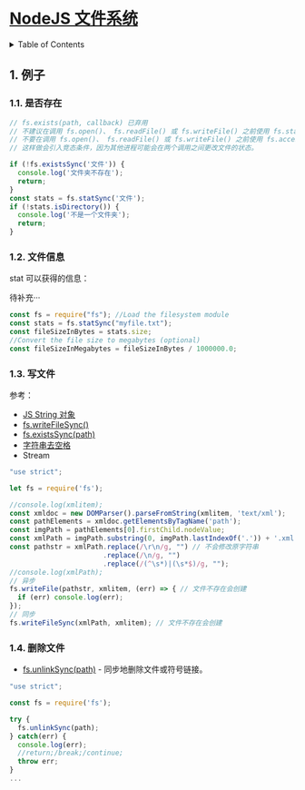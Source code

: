 # [NodeJS 文件系统](http://nodejs.cn/api/fs.html)

<details>
<summary>Table of Contents</summary>

- [readdir](https://github.com/nonelittlesong/study-web/tree/master/nodejs/Docs/API/fs/readdir) — 获得指定目录的子文件(夹)
- [async readdir](https://gist.github.com/nonelittlesong/85bda4645c12c3a7f32ca4681f1d772d)

</details>

## 1. 例子
### 1.1. 是否存在

```js
// fs.exists(path, callback) 已弃用
// 不建议在调用 fs.open()、 fs.readFile() 或 fs.writeFile() 之前使用 fs.stat() 检查文件的存在性。
// 不要在调用 fs.open()、 fs.readFile() 或 fs.writeFile() 之前使用 fs.access() 检查文件的可访问性。
// 这样做会引入竞态条件，因为其他进程可能会在两个调用之间更改文件的状态。

if (!fs.existsSync('文件')) {
  console.log('文件夹不存在');
  return;
}
const stats = fs.statSync('文件');
if (!stats.isDirectory()) {
  console.log('不是一个文件夹');
  return;
}
```

### 1.2. 文件信息

stat 可以获得的信息：

待补充···

```js
const fs = require("fs"); //Load the filesystem module
const stats = fs.statSync("myfile.txt");
const fileSizeInBytes = stats.size;
//Convert the file size to megabytes (optional)
const fileSizeInMegabytes = fileSizeInBytes / 1000000.0;
```

### 1.3. 写文件

参考：

- [JS String 对象](https://www.w3school.com.cn/jsref/jsref_obj_string.asp)  
- [fs.writeFileSync()](http://nodejs.cn/api/fs.html#fs_fs_writefilesync_file_data_options)
- [fs.existsSync(path)](http://nodejs.cn/api/fs.html#fs_fs_existssync_path)
- [字符串去空格](http://www.hangge.com/blog/cache/detail_1771.html)
- Stream

```js
"use strict";

let fs = require('fs');

//console.log(xmlitem);
const xmldoc = new DOMParser().parseFromString(xmlitem, 'text/xml');
const pathElements = xmldoc.getElementsByTagName('path');
const imgPath = pathElements[0].firstChild.nodeValue;
const xmlPath = imgPath.substring(0, imgPath.lastIndexOf('.')) + '.xml';
const pathstr = xmlPath.replace(/\r\n/g, "") // 不会修改原字符串
                       .replace(/\n/g, "")
                       .replace(/(^\s*)|(\s*$)/g, "");
//console.log(xmlPath);
// 异步
fs.writeFile(pathstr, xmlitem, (err) => { // 文件不存在会创建
  if (err) console.log(err);
});
// 同步
fs.writeFileSync(xmlPath, xmlitem); // 文件不存在会创建
```

### 1.4. 删除文件

- [fs.unlinkSync(path)](http://nodejs.cn/api/fs.html#fs_fs_unlinksync_path) - 同步地删除文件或符号链接。

```js
"use strict";

const fs = require('fs');

try {
  fs.unlinkSync(path);
} catch(err) {
  console.log(err);
  //return;/break;/continue;
  throw err;
}
...
```